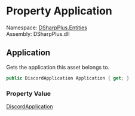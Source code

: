 # Property Application

Namespace: [DSharpPlus.Entities](DSharpPlus.Entities.md)  
Assembly: DSharpPlus.dll

## <a id="DSharpPlus_Entities_DiscordApplicationAsset_Application"></a>Application

Gets the application this asset belongs to.

```csharp
public DiscordApplication Application { get; }
```

### Property Value

[DiscordApplication](DSharpPlus.Entities.DiscordApplication.md)

